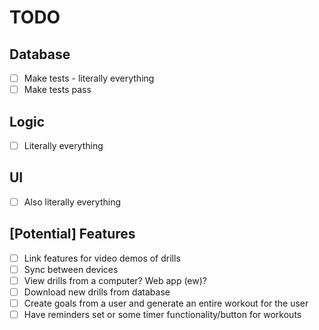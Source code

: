 # TODO
## Database
- [ ] Make tests - literally everything
- [ ] Make tests pass
## Logic
- [ ] Literally everything
## UI
- [ ] Also literally everything
## [Potential] Features
- [ ] Link features for video demos of drills
- [ ] Sync between devices
- [ ] View drills from a computer? Web app (ew)?
- [ ] Download new drills from database
- [ ] Create goals from a user and generate an entire workout for the user
- [ ] Have reminders set or some timer functionality/button for workouts
